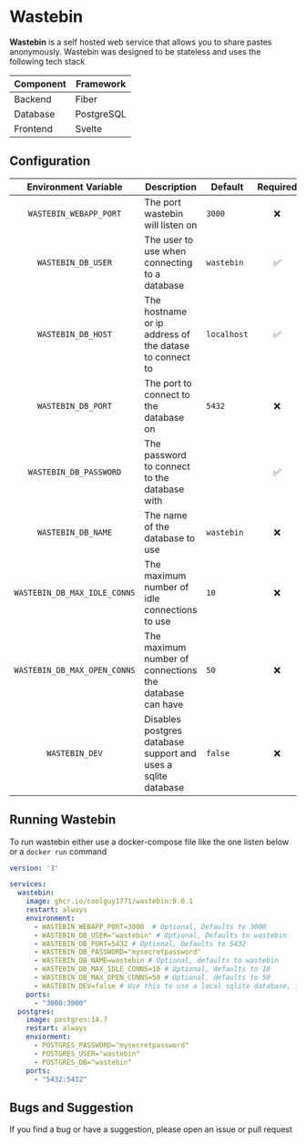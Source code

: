 # Wastebin

**Wastebin** is a self hosted web service that allows you to share pastes anonymously. Wastebin was designed to be stateless and uses the following tech stack

| Component |  Framework |
|-----------|------------|
| Backend   | Fiber      |
| Database  | PostgreSQL |
| Frontend  | Svelte     |

## Configuration

| Environment Variable         | Description                                                    | Default     | Required |
|:----------------------------:|----------------------------------------------------------------|-------------|:--------:|
| `WASTEBIN_WEBAPP_PORT`       |  The port wastebin will listen on                              | `3000`      | ❌       |
| `WASTEBIN_DB_USER`           |  The user to use when connecting to a database                 | `wastebin`  | ✅       |
| `WASTEBIN_DB_HOST`           |  The hostname or ip address of the datase to connect to        | `localhost` | ✅       |
| `WASTEBIN_DB_PORT`           |  The port to connect to the database on                        | `5432`      | ❌       |
| `WASTEBIN_DB_PASSWORD`       |  The password to connect to the database with                  |             | ✅       |
| `WASTEBIN_DB_NAME`           |  The name of the database to use                               | `wastebin`  | ❌       |
| `WASTEBIN_DB_MAX_IDLE_CONNS` |  The maximum number of idle connections to use                 | `10`        | ❌       |
| `WASTEBIN_DB_MAX_OPEN_CONNS` |  The maximum number of connections the database can have       | `50`        | ❌       |
| `WASTEBIN_DEV`               |  Disables postgres database support and uses a sqlite database | `false`     | ❌       |

## Running Wastebin

To run wastebin either use a docker-compose file like the one listen below or a `docker run` command

```yaml
version: '3'

services:
  wastebin:
    image: ghcr.io/coolguy1771/wastebin:0.0.1
    restart: always
    environment:
      - WASTEBIN_WEBAPP_PORT=3000  # Optional, Defaults to 3000
      - WASTEBIN_DB_USER="wastebin" # Optional, Defaults to wastebin
      - WASTEBIN_DB_PORT=5432 # Optional, Defaults to 5432
      - WASTEBIN_DB_PASSWORD="mysecretpassword"
      - WASTEBIN_DB_NAME=wastebin # Optional, defaults to wastebin
      - WASTEBIN_DB_MAX_IDLE_CONNS=10 # Optional, defaults to 10
      - WASTEBIN_DB_MAX_OPEN_CONNS=50 # Optional, defaults to 50
      - WASTEBIN_DEV=false # Use this to use a local sqlite database, if you want persistance you will need to specify a volume
    ports:
      - "3000:3000"
  postgres:
    image: postgres:14.7
    restart: always
    enviorment:
      - POSTGRES_PASSWORD="mysecretpassword"
      - POSTGRES_USER="wastebin"
      - POSTGRES_DB="wastebin"
    ports:
      - "5432:5432"
```


## Bugs and Suggestion

If you find a bug or have a suggestion, please open an issue or pull request

